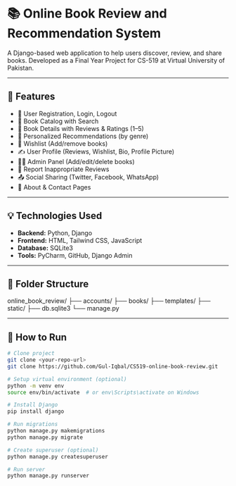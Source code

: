 # 📚 Online Book Review and Recommendation System

A Django-based web application to help users discover, review, and share books. Developed as a Final Year Project for CS-519 at Virtual University of Pakistan.

---

## 🔧 Features

- 👤 User Registration, Login, Logout
- 📘 Book Catalog with Search
- 📝 Book Details with Reviews & Ratings (1–5)
- 🌟 Personalized Recommendations (by genre)
- 📌 Wishlist (Add/remove books)
- ✍️ User Profile (Reviews, Wishlist, Bio, Profile Picture)
- 🧑‍💻 Admin Panel (Add/edit/delete books)
- 🚩 Report Inappropriate Reviews
- 📤 Social Sharing (Twitter, Facebook, WhatsApp)
- 📄 About & Contact Pages

---

## 💡 Technologies Used

- **Backend:** Python, Django
- **Frontend:** HTML, Tailwind CSS, JavaScript
- **Database:** SQLite3
- **Tools:** PyCharm, GitHub, Django Admin

---

## 📂 Folder Structure
online_book_review/
├── accounts/
├── books/
├── templates/
├── static/
├── db.sqlite3
└── manage.py


---

## 🚀 How to Run

```bash
# Clone project
git clone <your-repo-url>
git clone https://github.com/Gul-Iqbal/CS519-online-book-review.git

# Setup virtual environment (optional)
python -m venv env
source env/bin/activate  # or env\Scripts\activate on Windows

# Install Django
pip install django

# Run migrations
python manage.py makemigrations
python manage.py migrate

# Create superuser (optional)
python manage.py createsuperuser

# Run server
python manage.py runserver


